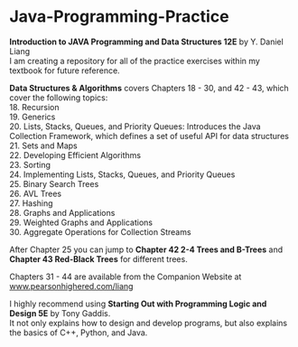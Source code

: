 # Java-Programming-Practice
**Introduction to JAVA Programming and Data Structures 12E** by Y. Daniel Liang  
I am creating a repository for all of the practice exercises within my textbook for future reference.  

**Data Structures & Algorithms** covers Chapters 18 - 30, and 42 - 43, which cover the following topics:  
18. Recursion  
19. Generics  
20. Lists, Stacks, Queues, and Priority Queues: Introduces the Java Collection Framework, which defines a set of useful API for data structures  
21. Sets and Maps  
22. Developing Efficient Algorithms  
23. Sorting  
24. Implementing Lists, Stacks, Queues, and Priority Queues  
25. Binary Search Trees  
26. AVL Trees  
27. Hashing  
28. Graphs and Applications  
29. Weighted Graphs and Applications  
30. Aggregate Operations for Collection Streams  

After Chapter 25 you can jump to **Chapter 42 2-4 Trees and B-Trees** and **Chapter 43 Red-Black Trees** for different trees.

Chapters 31 - 44 are available from the Companion Website at www.pearsonhighered.com/liang

I highly recommend using **Starting Out with Programming Logic and Design 5E** by Tony Gaddis.  
It not only explains how to design and develop programs, but also explains the basics of C++, Python, and Java.

